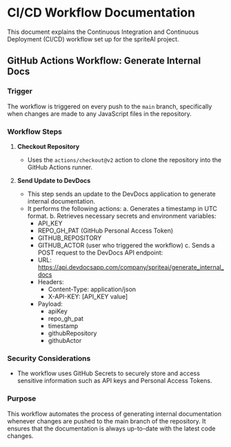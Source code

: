 # CI/CD Workflow Documentation

This document explains the Continuous Integration and Continuous Deployment (CI/CD) workflow set up for the spriteAI project.

## GitHub Actions Workflow: Generate Internal Docs

### Trigger
The workflow is triggered on every push to the `main` branch, specifically when changes are made to any JavaScript files in the repository.

### Workflow Steps

1. **Checkout Repository**
   - Uses the `actions/checkout@v2` action to clone the repository into the GitHub Actions runner.

2. **Send Update to DevDocs**
   - This step sends an update to the DevDocs application to generate internal documentation.
   - It performs the following actions:
     a. Generates a timestamp in UTC format.
     b. Retrieves necessary secrets and environment variables:
        - API_KEY
        - REPO_GH_PAT (GitHub Personal Access Token)
        - GITHUB_REPOSITORY
        - GITHUB_ACTOR (user who triggered the workflow)
     c. Sends a POST request to the DevDocs API endpoint:
        - URL: https://api.devdocsapp.com/company/spriteai/generate_internal_docs
        - Headers:
          - Content-Type: application/json
          - X-API-KEY: [API_KEY value]
        - Payload:
          - apiKey
          - repo_gh_pat
          - timestamp
          - githubRepository
          - githubActor

### Security Considerations
- The workflow uses GitHub Secrets to securely store and access sensitive information such as API keys and Personal Access Tokens.

### Purpose
This workflow automates the process of generating internal documentation whenever changes are pushed to the main branch of the repository. It ensures that the documentation is always up-to-date with the latest code changes.